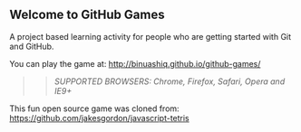## Welcome to GitHub Games

A project based learning activity for people who are getting started with Git and GitHub.

You can play the game at: http://binuashiq.github.io/github-games/

>> _*SUPPORTED BROWSERS*: Chrome, Firefox, Safari, Opera and IE9+_

This fun open source game was cloned from: https://github.com/jakesgordon/javascript-tetris
